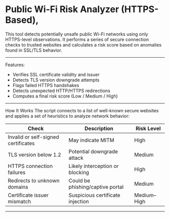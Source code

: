 # Public Wi-Fi Risk Analyzer (HTTPS-Based),
This tool detects potentially unsafe public Wi-Fi networks using only HTTPS-level observations. It performs a series of secure connection checks to trusted websites and calculates a risk score based on anomalies found in SSL/TLS behavior.

---

Features:
- Verifies SSL certificate validity and issuer
- Detects TLS version downgrade attempts
- Flags failed HTTPS handshakes
- Detects unexpected HTTP/HTTPS redirections
- Computes a final risk score (Low / Medium / High)

---

How It Works
The script connects to a list of well-known secure websites and applies a set of heuristics to analyze network behavior:

| Check | Description | Risk Level |
|-------|-------------|------------|
| Invalid or self-signed certificates | May indicate MITM | High |
| TLS version below 1.2 | Potential downgrade attack | Medium |
| HTTPS connection failures | Likely interception or blocking | High |
| Redirects to unknown domains | Could be phishing/captive portal | Medium |
| Certificate issuer mismatch | Suspicious certificate injection | Medium–High |

---
